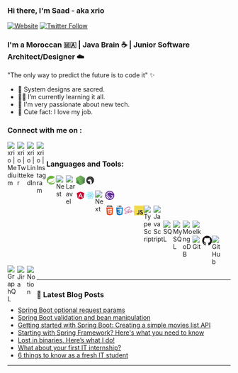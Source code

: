 ### Hi there, I'm Saad - aka xrio

[![Website](https://img.shields.io/website?label=upwork.com&style=for-the-badge&url=https%3A%2F%2Fcodestackr.com)](https://www.upwork.com/o/profiles/users/~01a2fbb1a58525780c/)
[![Twitter Follow](https://img.shields.io/twitter/follow/daasrattale?color=1DA1F2&logo=twitter&style=for-the-badge)](https://twitter.com/intent/follow?original_referer=https%3A%2F%2Fgithub.com%2Fdaasrattale&screen_name=daasrattale)


### I'm a Moroccan 🇲🇦 | Java Brain ☕️ | Junior Software Architect/Designer ☁️

"The only way to predict the future is to code it" ✨

- 🔅 System designs are sacred.
- 🤟🏻 I’m currently learning it all.
- 🤍 I'm very passionate about new tech.
- 👻 Cute fact: I love my job.

### Connect with me on :

[<img align="left" alt="xrio | Medium" width="22px" src="https://cdn.jsdelivr.net/npm/simple-icons@v3/icons/medium.svg" />][medium]
[<img align="left" alt="xrio | Twitter" width="22px" src="https://cdn.jsdelivr.net/npm/simple-icons@v3/icons/twitter.svg" />][twitter]
[<img align="left" alt="xrio | LinkedIn" width="22px" src="https://cdn.jsdelivr.net/npm/simple-icons@v3/icons/linkedin.svg" />][linkedin]
[<img align="left" alt="xrio | Instagram" width="22px" src="https://cdn.jsdelivr.net/npm/simple-icons@v3/icons/stackoverflow.svg" />][stackoverflow]
<br />

### Languages and Tools:

[<img align="left" alt="Spring" width="22px" src="https://raw.githubusercontent.com/github/explore/80688e429a7d4ef2fca1e82350fe8e3517d3494d/topics/spring-boot/spring-boot.png" />][xrio]
[<img align="left" alt="Nest" width="22px" src="https://docs.nestjs.com/assets/logo-small.svg" />][xrio]
[<img align="left" alt="Laravel" width="22px" src="https://upload.wikimedia.org/wikipedia/commons/thumb/9/9a/Laravel.svg/1200px-Laravel.svg.png" />][xrio]
[<img align="left" alt="Node.js" width="22px" src="https://raw.githubusercontent.com/github/explore/80688e429a7d4ef2fca1e82350fe8e3517d3494d/topics/nodejs/nodejs.png" />][xrio]
[<img align="left" alt="Deno" width="22px" src="https://raw.githubusercontent.com/github/explore/361e2821e2dea67711cde99c9c40ed357061cf27/topics/deno/deno.png" />][xrio]
<br>
<br>
[<img align="left" alt="Angular" width="22px" src="https://raw.githubusercontent.com/github/explore/80688e429a7d4ef2fca1e82350fe8e3517d3494d/topics/angular/angular.png" />][xrio]
[<img align="left" alt="React" width="22px" src="https://raw.githubusercontent.com/github/explore/80688e429a7d4ef2fca1e82350fe8e3517d3494d/topics/react/react.png" />][xrio]
[<img align="left" alt="Next" width="22px" src="https://iconape.com/wp-content/files/gm/82643/svg/next-js.svg" />][xrio]
[<img align="left" alt="Gatsby" width="22px" src="https://raw.githubusercontent.com/github/explore/e94815998e4e0713912fed477a1f346ec04c3da2/topics/gatsby/gatsby.png" />][xrio]
<br>
<br>
[<img align="left" alt="HTML" width="22px" src="https://raw.githubusercontent.com/github/explore/80688e429a7d4ef2fca1e82350fe8e3517d3494d/topics/html/html.png" />][xrio]
[<img align="left" alt="CSS3" width="22px" src="https://raw.githubusercontent.com/github/explore/80688e429a7d4ef2fca1e82350fe8e3517d3494d/topics/css/css.png" />][xrio]
[<img align="left" alt="Sass" width="22px" src="https://raw.githubusercontent.com/github/explore/80688e429a7d4ef2fca1e82350fe8e3517d3494d/topics/sass/sass.png" />][xrio]
[<img align="left" alt="JavaScript" width="22px" src="https://raw.githubusercontent.com/github/explore/80688e429a7d4ef2fca1e82350fe8e3517d3494d/topics/javascript/javascript.png" />][xrio]
[<img align="left" alt="TypeScript" width="22px" src="https://devexp.io/wp-content/uploads/2019/05/ts.png" />][xrio]
[<img align="left" alt="JavaScript" width="22px" src="https://brandslogos.com/wp-content/uploads/images/large/java-logo-1.png" />][xrio]
<br>
<br>
[<img align="left" alt="SQL" width="22px" src="https://www.simego.com/content/img/oracle.png" />][xrio]
[<img align="left" alt="MySQL" width="22px" src="https://download.logo.wine/logo/MySQL/MySQL-Logo.wine.png" />][xrio]
[<img align="left" alt="MongoDB" width="22px" src="https://i.dlpng.com/static/png/359589_preview.png" />][xrio]
[<img align="left" alt="elk" width="22px" src="https://cdn.freebiesupply.com/logos/large/2x/elastic-stack-logo-png-transparent.png" />][xrio]
<br><br>
[<img align="left" alt="Git" width="22px" src="https://git-scm.com/images/logos/downloads/Git-Icon-1788C.png" />][xrio]
[<img align="left" alt="GitHub" width="22px" src="https://raw.githubusercontent.com/github/explore/78df643247d429f6cc873026c0622819ad797942/topics/github/github.png" />][xrio]
[<img align="left" alt="GitHub" width="22px" src="https://upload.wikimedia.org/wikipedia/commons/thumb/0/0e/Bitbucket-blue-logomark-only.svg/1200px-Bitbucket-blue-logomark-only.svg.png" />][xrio]
<br><br>
[<img align="left" alt="GraphQL" width="22px" src="https://upload.wikimedia.org/wikipedia/commons/thumb/1/17/GraphQL_Logo.svg/2048px-GraphQL_Logo.svg.png" />][xrio]
<br><br>
[<img align="left" alt="Jira" width="22px" src="https://clearhub.tech/wp-content/uploads/2018/08/AppLogo_Jira.png" />][xrio]
[<img align="left" alt="Notion" width="22px" src="https://images-wixmp-ed30a86b8c4ca887773594c2.wixmp.com/f/b86edfa2-993d-4f6a-87e4-d0709fd9c0b1/ddgxeer-4754f58f-17b1-4d33-b8e3-b158a10a9aba.png/v1/fill/w_894,h_894,strp/white_notion_logo_icon_for_black_dark_theme_by_seyahdoo_ddgxeer-pre.png?token=eyJ0eXAiOiJKV1QiLCJhbGciOiJIUzI1NiJ9.eyJzdWIiOiJ1cm46YXBwOjdlMGQxODg5ODIyNjQzNzNhNWYwZDQxNWVhMGQyNmUwIiwiaXNzIjoidXJuOmFwcDo3ZTBkMTg4OTgyMjY0MzczYTVmMGQ0MTVlYTBkMjZlMCIsIm9iaiI6W1t7ImhlaWdodCI6Ijw9MTI4MCIsInBhdGgiOiJcL2ZcL2I4NmVkZmEyLTk5M2QtNGY2YS04N2U0LWQwNzA5ZmQ5YzBiMVwvZGRneGVlci00NzU0ZjU4Zi0xN2IxLTRkMzMtYjhlMy1iMTU4YTEwYTlhYmEucG5nIiwid2lkdGgiOiI8PTEyODAifV1dLCJhdWQiOlsidXJuOnNlcnZpY2U6aW1hZ2Uub3BlcmF0aW9ucyJdfQ.cumez1G4ONxtJEtwuYDFMWxdL-VUReQXufSovBCVI14" />][xrio]
<br />

---

### 📕 Latest Blog Posts

- [Spring Boot optional request params](https://elattar.me/posts/spring-optional-request-params/)
- [Spring Boot validation and bean manipulation](https://elattar.me/posts/spring-validation-and-bean-manipulation/)
- [Getting started with Spring Boot: Creating a simple movies list API](https://elattar.me/posts/getting-started-with-spring-boot-creating-a-simple-movies-list-api/)
- [Starting with Spring Framework? Here's what you need to know](https://elattar.me/posts/starting-with-spring-heres-what-you-need-to-know/)
- [Lost in binaries, Here’s what I do!](https://elattar.me/posts/lost-in-binaries-heres-what-i-do/)
- [What about your first IT internship?](https://elattar.me/posts/what-about-your-first-it-internship/)
- [6 things to know as a fresh IT student](https://elattar.me/posts/6-things-to-know-as-a-fresh-it-student/)


---

[twitter]: https://twitter.com/daasrattale
[medium]: https://xrio.medium.com
[stackoverflow]: https://stackoverflow.com/users/12327871/xrio?tab=profile
[linkedin]: https://www.linkedin.com/in/elattar-saad/
[xrio]: https://github.com/xrio/xrio
